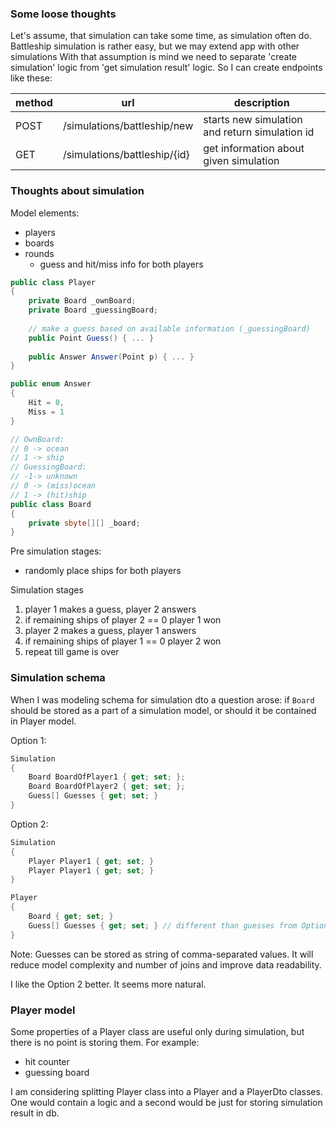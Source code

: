 ### Some loose thoughts

Let's assume, that simulation can take some time, as simulation often do.
Battleship simulation is rather easy, but we may extend app with other simulations
With that assumption is mind we need to separate 'create simulation' logic from 'get simulation result' logic.
So I can create endpoints like these:

| method | url                          | description                                    |
|--------|------------------------------|------------------------------------------------|
| POST   | /simulations/battleship/new  | starts new simulation and return simulation id |
| GET    | /simulations/battleship/{id} | get information about given simulation         |

### Thoughts about simulation

Model elements:

* players
* boards
* rounds
  * guess and hit/miss info for both players

```csharp
public class Player
{
    private Board _ownBoard;
    private Board _guessingBoard;
    
    // make a guess based on available information (_guessingBoard) 
    public Point Guess() { ... }
    
    public Answer Answer(Point p) { ... }
}

public enum Answer 
{
    Hit = 0,
    Miss = 1
}

// OwnBoard:
// 0 -> ocean
// 1 -> ship
// GuessingBoard:
// -1-> unknown
// 0 -> (miss)ocean
// 1 -> (hit)ship
public class Board
{
    private sbyte[][] _board;
}
```

Pre simulation stages:

* randomly place ships for both players

Simulation stages

1. player 1 makes a guess, player 2 answers
2. if remaining ships of player 2 == 0 player 1 won
3. player 2 makes a guess, player 1 answers
4. if remaining ships of player 1 == 0 player 2 won
5. repeat till game is over

### Simulation schema
When I was modeling schema for simulation dto a question arose:
if `Board` should be stored as a part of a simulation model, or should it be contained in Player model.

Option 1:
```csharp
Simulation 
{
    Board BoardOfPlayer1 { get; set; };
    Board BoardOfPlayer2 { get; set; };
    Guess[] Guesses { get; set; }
}
```

Option 2:
```csharp
Simulation 
{
    Player Player1 { get; set; }
    Player Player1 { get; set; }
}

Player
{
    Board { get; set; }
    Guess[] Guesses { get; set; } // different than guesses from Option 1 (contains only guesses of the player)
}

```

Note: Guesses can be stored as string of comma-separated values. It will reduce model complexity and number of joins
and improve data readability.

I like the Option 2 better. It seems more natural.

### Player model
Some properties of a Player class are useful only during simulation, but there is no point is storing them.
For example:
* hit counter
* guessing board

I am considering splitting Player class into a Player and a PlayerDto classes. One would contain a logic
and a second would be just for storing simulation result in db.
